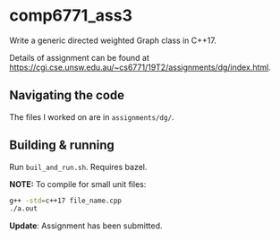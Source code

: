 # comp6771_ass3
Write a generic directed weighted Graph class in C++17.

Details of assignment can be found at https://cgi.cse.unsw.edu.au/~cs6771/19T2/assignments/dg/index.html.

## Navigating the code
The files I worked on are in `assignments/dg/`.

## Building & running
Run `buil_and_run.sh`. Requires bazel.

**NOTE:** To compile for small unit files:
```sh
g++ -std=c++17 file_name.cpp
./a.out
```

**Update**: Assignment has been submitted. 
